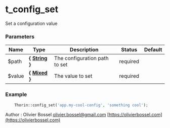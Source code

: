 # t_config_set

Set a configuration value


### Parameters
Name  |  Type  |  Description  |  Status  |  Default
------------  |  ------------  |  ------------  |  ------------  |  ------------
$path  |  **{ [String](http://php.net/manual/en/language.types.string.php) }**  |  The configuration path to set  |  required  |
$value  |  **{ [Mixed](http://php.net/manual/en/language.pseudo-types.php#language.types.mixed) }**  |  The value to set  |  required  |

### Example
```php
	Thorin::config_set('app.my-cool-config', 'something cool');
```
Author : Olivier Bossel [olivier.bossel@gmail.com](mailto:olivier.bossel@gmail.com) [https://olivierbossel.com](https://olivierbossel.com)